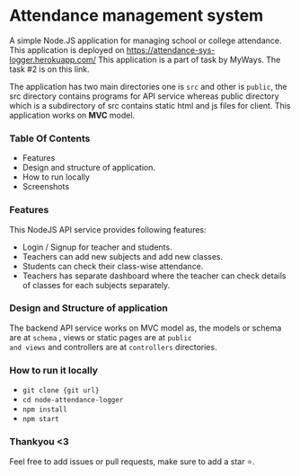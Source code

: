 # Attendance management system

A simple Node.JS application for managing school or college attendance.
This application is deployed on https://attendance-sys-logger.herokuapp.com/
This application is a part of task by MyWays.
The task #2 is on this link.

The application has two main directories one is <code>src</code> and other is <code>public</code>, the src directory contains programs for API service whereas public directory which is a subdirectory of src contains static html and js files for client.
This application works on **MVC** model.

###  Table Of Contents
- Features
- Design and structure of application.
- How to run locally
- Screenshots

### Features
This NodeJS API service provides following features:

-  Login / Signup for teacher and students.
- Teachers can add new subjects and add new classes.
- Students can check their class-wise attendance.
- Teachers has separate dashboard where the teacher can check details of classes for each subjects separately.

### Design and Structure of application
The backend API service works on MVC model as, the models or schema are at <code>schema</code> , views or static pages are at <code>public and views</code> and controllers are at <code>controllers</code> directories.

### How to run it locally
- <code>git clone {git url}</code>
- <code>cd node-attendance-logger</code>
- <code>npm install</code>
- <code>npm start</code>

### Thankyou <3
Feel free to add issues or pull requests, make sure to add a star ⭐.
